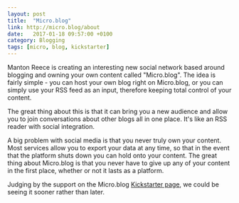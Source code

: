 ```yaml
---
layout: post
title:  "Micro.blog"
link: http://micro.blog/about
date:   2017-01-18 09:57:00 +0100
category: Blogging
tags: [micro, blog, kickstarter]
---
```


Manton Reece is creating an interesting new social network based around blogging and owning your own content called "Micro.blog". The idea is fairly simple - you can host your own blog right on Micro.blog, or you can simply use your RSS feed as an input, therefore keeping total control of your content. 

The great thing about this is that it can bring you a new audience and allow you to join conversations about other blogs all in one place. It's like an RSS reader with social integration.

A big problem with social media is that you never truly own your content. Most services allow you to export your data at any time, so that in the event that the  platform shuts down you can hold onto your content. The great thing about Micro.blog is that you never have to give up any of your content in the first place, whether or not it lasts as a platform.

Judging by the support on the Micro.blog [Kickstarter page][kick], we could be seeing it sooner rather than later.

[kick]:https://www.kickstarter.com/projects/manton/indie-microblogging-owning-your-short-form-writing
